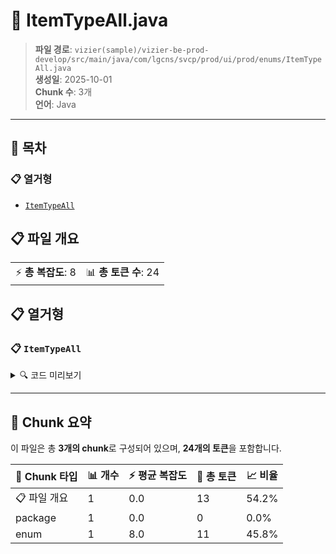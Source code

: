 # 📄 ItemTypeAll.java

> **파일 경로**: `vizier(sample)/vizier-be-prod-develop/src/main/java/com/lgcns/svcp/prod/ui/prod/enums/ItemTypeAll.java`  
> **생성일**: 2025-10-01  
> **Chunk 수**: 3개  
> **언어**: Java
---

## 📑 목차

### 📋 열거형
- [`ItemTypeAll`](#enum-itemtypeall)


## 📋 파일 개요

| | |
|--|--|
| ⚡ **총 복잡도**: 8 | 📊 **총 토큰 수**: 24 |





## 📋 열거형

### <a id="enum-itemtypeall"></a>📋 `ItemTypeAll`


<details>
<summary>🔍 코드 미리보기</summary>

```java
public enum ItemTypeAll {
    Service,
    Offer,
    Characteristics,
    Benefit,
    Price,
    Resource
}...
```

**Chunk 정보**
- 🆔 **ID**: `658aee139386`
- 📍 **라인**: 3-3

</details>

---



## 🧩 Chunk 요약

이 파일은 총 **3개의 chunk**로 구성되어 있으며, **24개의 토큰**을 포함합니다.

| 🧩 Chunk 타입 | 📊 개수 | ⚡ 평균 복잡도 | 📝 총 토큰 | 📈 비율 |
|---------------|--------|-------------|----------|--------|
| 📋 파일 개요 | 1 | 0.0 | 13 | 54.2% |
| package | 1 | 0.0 | 0 | 0.0% |
| enum | 1 | 8.0 | 11 | 45.8% |

